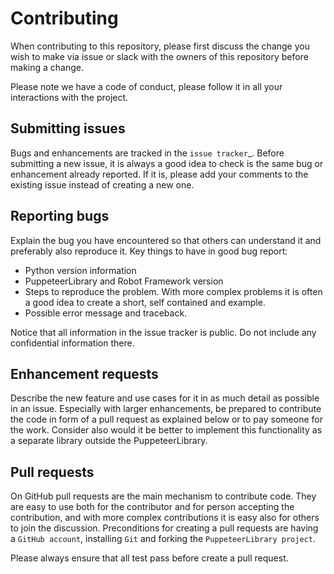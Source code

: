 # Contributing

When contributing to this repository, please first discuss the change you wish to make via issue 
or slack with the owners of this repository before making a change. 

Please note we have a code of conduct, please follow it in all your interactions with the project.

## Submitting issues

Bugs and enhancements are tracked in the `issue tracker`_.
Before submitting a new issue, it is always a good idea to check is the
same bug or enhancement already reported. If it is, please add your
comments to the existing issue instead of creating a new one.

## Reporting bugs

Explain the bug you have encountered so that others can understand it
and preferably also reproduce it. Key things to have in good bug report:

-  Python version information
-  PuppeteerLibrary and Robot Framework version
-  Steps to reproduce the problem. With more complex problems it is
   often a good idea to create a short, self contained and example.
-  Possible error message and traceback.

Notice that all information in the issue tracker is public. Do not
include any confidential information there.

## Enhancement requests

Describe the new feature and use cases for it in as much detail as
possible in an issue. Especially with larger enhancements, be prepared to
contribute the code in form of a pull request as explained below or to
pay someone for the work. Consider also would it be better to implement this
functionality as a separate library outside the PuppeteerLibrary.

## Pull requests

On GitHub pull requests are the main mechanism to contribute code. They
are easy to use both for the contributor and for person accepting the
contribution, and with more complex contributions it is easy also for
others to join the discussion. Preconditions for creating a pull
requests are having a `GitHub account`, installing `Git` and forking the
`PuppeteerLibrary project`. 

Please always ensure that all test pass before create a pull request.

